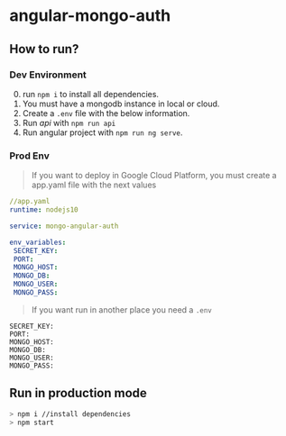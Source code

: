 # angular-mongo-auth


## How to run?
### Dev Environment
0. run `npm i` to install all dependencies.
1. You must have a mongodb instance in local or cloud.
2. Create a `.env` file with the below information.
3. Run *api* with `npm run api`
4. Run angular project with `npm run ng serve`.

### Prod Env
> If you want to deploy in Google Cloud Platform, you must create a app.yaml file with the next values
 
 ```yaml
 //app.yaml
runtime: nodejs10

service: mongo-angular-auth

env_variables:
  SECRET_KEY: 
  PORT: 
  MONGO_HOST: 
  MONGO_DB: 
  MONGO_USER: 
  MONGO_PASS: 
 ```

> If you want run in another place you need a `.env`

```
SECRET_KEY: 
PORT: 
MONGO_HOST: 
MONGO_DB: 
MONGO_USER: 
MONGO_PASS:
```
## Run in production mode
```bash
> npm i //install dependencies
> npm start
```
